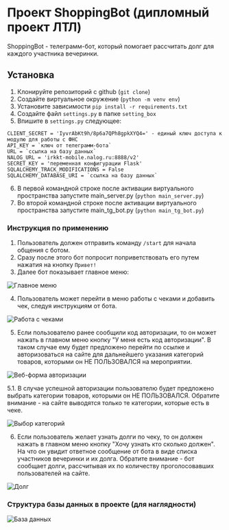 # Проект ShoppingBot (дипломный проект ЛТЛ)

ShoppingBot - телеграмм-бот, который помогает рассчитать долг для каждого участника вечеринки.

## Установка

1. Клонируйте репозиторий с github (`git clone`)
2. Создайте виртуальное окружение (`python -m venv env`)
3. Установите зависимости `pip install -r requirements.txt`
4. Создайте файл `settings.py` в папке `setting_box`
5. Впишите в `settings.py` следующее:
```
CLIENT_SECRET = 'IyvrAbKt9h/8p6a7QPh8gpkXYQ4=' - единый ключ доступа к модулю для работы с ФНС
API_KEY = `ключ от телеграмм-бота`
URL = `ссылка на базу данных`
NALOG_URL = 'irkkt-mobile.nalog.ru:8888/v2'
SECRET_KEY = 'переменная конфигурации Flask'
SQLALCHEMY_TRACK_MODIFICATIONS = False
SQLALCHEMY_DATABASE_URI = `ссылка на базу данных`
```
6. В первой командной строке после активации виртуального пространства запустите main_server.py (`python main_server.py`)
7. Во второй командной строке после активации виртуального пространства запустите main_tg_bot.py (`python main_tg_bot.py`)

### Инструкция по применению

1. Пользователь должен отправить команду `/start` для начала общения с ботом.
2. Сразу после этого бот попросит поприветствовать его путем нажатия на кнопку `Привет!`
3. Далее бот показывает главное меню:

![Главное меню](https://raw.githubusercontent.com/Vladislav-opto/Shopping_Bot_Final/main/images/%D0%A1%D0%BD%D0%B8%D0%BC%D0%BE%D0%BA3.PNG)

4. Пользователь может перейти в меню работы с чеками и добавить чек, следуя инструкциям от бота.

![Работа с чеками](https://raw.githubusercontent.com/Vladislav-opto/Shopping_Bot_Final/main/images/%D0%A1%D0%BD%D0%B8%D0%BC%D0%BE%D0%BA1.PNG)

5. Если пользователю ранее сообщили код авторизации, то он может нажать в главном меню кнопку "У меня есть код авторизации". В таком случае ему будет предложено перейти по ссылке и авторизоваться на сайте для дальнейшего указания категорий товаров, которыми он НЕ ПОЛЬЗОВАЛСЯ на мероприятии.

![Веб-форма авторизации](https://raw.githubusercontent.com/Vladislav-opto/Shopping_Bot_Final/main/images/%D0%A1%D0%BD%D0%B8%D0%BC%D0%BE%D0%BA5.PNG)

5.1. В случае успешной авторизации пользователю будет предложено выбрать категории товаров, которыми он НЕ ПОЛЬЗОВАЛСЯ.
Обратите внимание - на сайте выводятся только те категории, которые есть в чеке.

![Выбор категорий](https://raw.githubusercontent.com/Vladislav-opto/Shopping_Bot_Final/main/images/%D0%A1%D0%BD%D0%B8%D0%BC%D0%BE%D0%BA6.PNG)

6. Если пользователь желает узнать долги по чеку, то он должен нажать в главном меню кнопку "Хочу узнать кто сколько должен".
На что он увидит ответное сообщение от бота в виде списка участников вечеринки и их долга.
Обратите внимание - бот сообщает долги, рассчитывая их по количеству проголосовавших пользователей на сайте.

![Долг](https://raw.githubusercontent.com/Vladislav-opto/Shopping_Bot_Final/main/images/%D0%A1%D0%BD%D0%B8%D0%BC%D0%BE%D0%BA4.PNG)

### Структура базы данных в проекте (для наглядности)

![База данных](https://raw.githubusercontent.com/Vladislav-opto/Shopping_Bot_Final/main/images/db_image.jpg)

